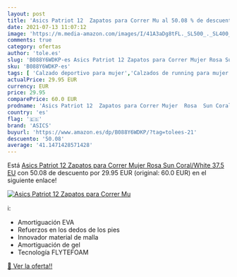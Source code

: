 ```yaml
---
layout: post
title: 'Asics Patriot 12  Zapatos para Correr Mu al 50.08 % de descuento'
date: 2021-07-13 11:07:12
image: 'https://m.media-amazon.com/images/I/41A3aDg8tFL._SL500_._SL400_.jpg'
comments: true
category: ofertas
author: 'tole.es'
slug: 'B088Y6WDKP-es Asics Patriot 12 Zapatos para Correr Mujer Rosa Sun...'
sku: 'B088Y6WDKP-es'
tags: [ 'Calzado deportivo para mujer','Calzados de running para mujer','Calzados para correr en asfalto para mujer','Zapatillas y calzado deportivo para mujer','Zapatos','Zapatos para mujer','Zapatos y complementos','asics','zapatos', ]
actualPrice: 29.95 EUR
currency: EUR
price: 29.95
comparePrice: 60.0 EUR
prodname: 'Asics Patriot 12  Zapatos para Correr Mujer  Rosa  Sun Coral/White   37.5 EU'
country: 'es'
flag: '🇪🇸'
brand: 'ASICS'
buyurl: 'https://www.amazon.es/dp/B088Y6WDKP/?tag=tolees-21'
descuento: '50.08'
average: '41.1471428571428'
---
```


Está [Asics Patriot 12  Zapatos para Correr Mujer  Rosa  Sun Coral/White   37.5 EU](https://www.amazon.es/dp/B088Y6WDKP/?tag=tolees-21) con 50.08 de descuento por 29.95 EUR (original: 60.0 EUR) en el siguiente enlace!

[![Asics Patriot 12  Zapatos para Correr Mu](https://m.media-amazon.com/images/I/41A3aDg8tFL._SL500_._SL400_.jpg)](https://www.amazon.es/dp/B088Y6WDKP/?tag=tolees-21)

ℹ️:

- Amortiguación EVA
- Refuerzos en los dedos de los pies
- Innovador material de malla
- Amortiguación de gel
- Tecnología FLYTEFOAM

[🛒 Ver la oferta!!](https://www.amazon.es/dp/B088Y6WDKP/?tag=tolees-21)
